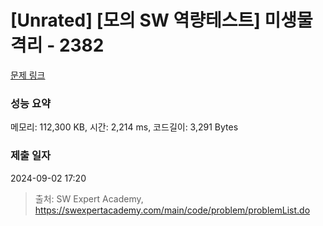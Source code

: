# [Unrated] [모의 SW 역량테스트] 미생물 격리 - 2382 

[문제 링크](https://swexpertacademy.com/main/code/problem/problemDetail.do?contestProbId=AV597vbqAH0DFAVl) 

### 성능 요약

메모리: 112,300 KB, 시간: 2,214 ms, 코드길이: 3,291 Bytes

### 제출 일자

2024-09-02 17:20



> 출처: SW Expert Academy, https://swexpertacademy.com/main/code/problem/problemList.do